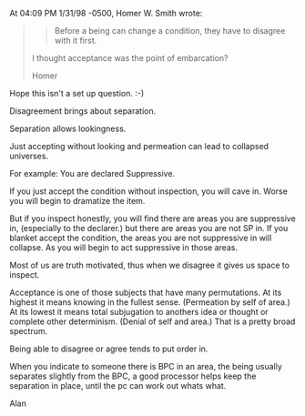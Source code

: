 At 04:09 PM 1/31/98 -0500, Homer W. Smith wrote:

>> Before a being can change a condition, they have to disagree with it first.
>
>    I thought acceptance was the point of embarcation?
>
>    Homer

Hope this isn't a set up question. :-)

Disagreement brings about separation.

Separation allows lookingness.

Just accepting without looking and permeation can lead to collapsed universes.

For example: You are declared Suppressive.

If you just accept the condition without inspection, you will cave in.
Worse you will begin to dramatize the item.

But if you inspect honestly, you will find there are areas you are
suppressive in, (especially to the declarer.) but there are areas you are
not SP in. If you blanket accept the condition, the areas you are not
suppressive in will collapse. As you will begin to act suppressive in those
areas.

Most of us are truth motivated, thus when we disagree it gives us space to
inspect. 

Acceptance is one of those subjects that have many permutations. At its
highest it means knowing in the fullest sense. (Permeation by self of
area.) At its lowest it means total subjugation to anothers idea or thought
or complete other determinism. (Denial of self and area.) That is a pretty
broad spectrum.

Being able to disagree or agree tends to put order in.

When you indicate to someone there is BPC in an area, the being usually
separates slightly from the BPC, a good processor helps keep the separation
in place, until the pc can work out whats what.

Alan
